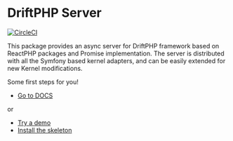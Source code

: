 # DriftPHP Server

[![CircleCI](https://circleci.com/gh/driftphp/server.svg?style=svg)](https://circleci.com/gh/driftphp/server)

This package provides an async server for DriftPHP framework based on ReactPHP
packages and Promise implementation. The server is distributed with all the
Symfony based kernel adapters, and can be easily extended for new Kernel
modifications.

Some first steps for you!

- [Go to DOCS](https://driftphp.io/#/?id=the-server)

or

- [Try a demo](https://github.com/driftphp/demo)
- [Install the skeleton](https://github.com/driftphp/skeleton)